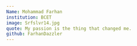 ```yaml
---
Name: Mohammad Farhan
institution: BCET
image: Srfslvr14.jpg 
quote: My passion is the thing that changed me.
github: FarhanDazzler
---
```

